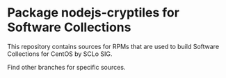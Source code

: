 # Package nodejs-cryptiles for Software Collections

This repository contains sources for RPMs that are used
to build Software Collections for CentOS by SCLo SIG.

Find other branches for specific sources.
